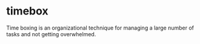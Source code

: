 # timebox
Time boxing is an organizational technique for managing a large number of tasks and not getting overwhelmed.
